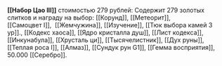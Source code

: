 **[[Набор Цао III]]** стоимостью 279 рублей: Содержит 279 золотых слитков и награду на выбор: [[Корунд]], [[Метеорит]], [[Самоцвет I]],  [[Жемчужина]], [[Изучение]], [[Тюк выбора камей 3 ур]]., [[Кодекс хаоса]], [[Ядро кристалла душ]], [[Лист кодекса]], [[Инкунабула]], [[Хрусталь ци]], [[Тысячелистник]], [[Дух руны]], [[Теплая роса I]], [[Алмаз]], [[Сундук рун G1]], [[Гемма восприятия]], 50.000 [[Серебро]].  